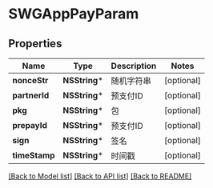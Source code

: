 # SWGAppPayParam

## Properties
Name | Type | Description | Notes
------------ | ------------- | ------------- | -------------
**nonceStr** | **NSString*** | 随机字符串 | [optional] 
**partnerId** | **NSString*** | 预支付ID | [optional] 
**pkg** | **NSString*** | 包 | [optional] 
**prepayId** | **NSString*** | 预支付ID | [optional] 
**sign** | **NSString*** | 签名 | [optional] 
**timeStamp** | **NSString*** | 时间戳 | [optional] 

[[Back to Model list]](../README.md#documentation-for-models) [[Back to API list]](../README.md#documentation-for-api-endpoints) [[Back to README]](../README.md)


